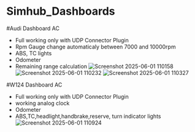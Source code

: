 # Simhub_Dashboards

#Audi Dashboard AC
  - Full working only with UDP Connector Plugin
  - Rpm Gauge change automaticaly between 7000 and 10000rpm
  - ABS, TC lights
  - Odometer
  - Remaining range calculation
![Screenshot 2025-06-01 110158](https://github.com/user-attachments/assets/51a2dda1-5bf6-4d92-974b-5e8787743d06)
![Screenshot 2025-06-01 110232](https://github.com/user-attachments/assets/e94d67ba-2582-40b3-b53c-d52103582a67)
![Screenshot 2025-06-01 110327](https://github.com/user-attachments/assets/9b6c1df5-e11e-478a-a04f-7dbbdae5efde)

#W124 Dashboard AC
  - Full working only with UDP Connector Plugin
  - working analog clock
  - Odometer
  - ABS,TC,headlight,handbrake,reserve, turn indicator lights
![Screenshot 2025-06-01 110924](https://github.com/user-attachments/assets/af775313-e0a8-4c8b-aa55-f76e0228147f)
